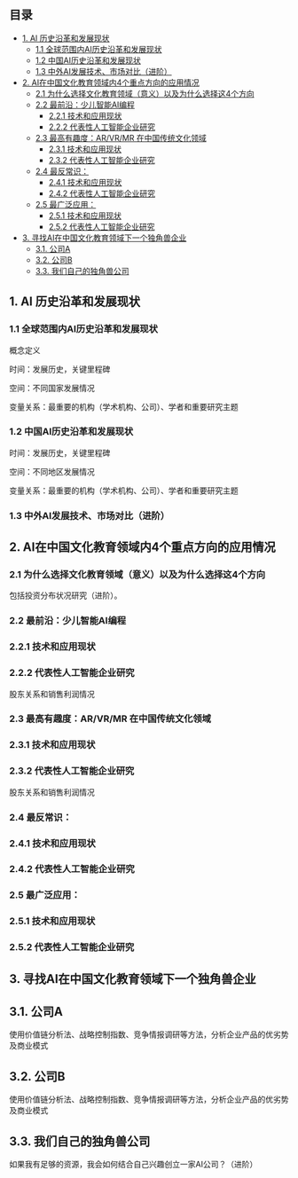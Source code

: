   ## 目录
  
* [1. AI 历史沿革和发展现状](#1-ai-历史沿革和发展现状)
  * [1.1 全球范围内AI历史沿革和发展现状](#11-全球范围内ai历史沿革和发展现状)
  * [1.2 中国AI历史沿革和发展现状](#12-中国ai历史沿革和发展现状)
  * [1.3 中外AI发展技术、市场对比（进阶）](#13-中外ai发展技术市场对比进阶)
* [2. AI在中国文化教育领域内4个重点方向的应用情况](#2-ai在中国文化教育领域内4个重点方向的应用情况)
  * [2.1 为什么选择文化教育领域（意义）以及为什么选择这4个方向](#21-为什么选择文化教育领域意义以及为什么选择这4个方向)
  * [2.2 最前沿：少儿智能AI编程](#22-最前沿少儿智能ai编程)
    * [2.2.1 技术和应用现状](#221-技术和应用现状)
    * [2.2.2 代表性人工智能企业研究](#222-代表性人工智能企业研究)
  * [2.3 最高有趣度：AR/VR/MR 在中国传统文化领域](#23-最高有趣度arvrmr-在中国传统文化领域)
    *  [2.3.1 技术和应用现状](#231-技术和应用现状)
    *  [2.3.2 代表性人工智能企业研究](#232-代表性人工智能企业研究)
  * [2.4 最反常识：](#24-最反常识)
    * [2.4.1 技术和应用现状](#241-技术和应用现状)
    * [2.4.2 代表性人工智能企业研究](#242-代表性人工智能企业研究)
  * [2.5 最广泛应用：](#25-最广泛应用)
    * [2.5.1 技术和应用现状](#251-技术和应用现状)
    * [2.5.2 代表性人工智能企业研究](#252-代表性人工智能企业研究)
* [3. 寻找AI在中国文化教育领域下一个独角兽企业](#3-寻找ai在中国文化教育领域下一个独角兽企业)
  * [3.1. 公司A](#31-公司a)
  * [3.2. 公司B](#32-公司b)
  * [3.3. 我们自己的独角兽公司](#33-我们自己的独角兽公司)

## 1. AI 历史沿革和发展现状
### 1.1 全球范围内AI历史沿革和发展现状
概念定义

时间：发展历史，关键里程碑

空间：不同国家发展情况

变量关系：最重要的机构（学术机构、公司）、学者和重要研究主题 

### 1.2 中国AI历史沿革和发展现状
时间：发展历史，关键里程碑

空间：不同地区发展情况

变量关系：最重要的机构（学术机构、公司）、学者和重要研究主题 

### 1.3 中外AI发展技术、市场对比（进阶） 

## 2. AI在中国文化教育领域内4个重点方向的应用情况
### 2.1 为什么选择文化教育领域（意义）以及为什么选择这4个方向

包括投资分布状况研究（进阶）。

### 2.2 最前沿：少儿智能AI编程
### 2.2.1 技术和应用现状
### 2.2.2 代表性人工智能企业研究

股东关系和销售利润情况

### 2.3 最高有趣度：AR/VR/MR 在中国传统文化领域
### 2.3.1 技术和应用现状
### 2.3.2 代表性人工智能企业研究

股东关系和销售利润情况

### 2.4 最反常识：
### 2.4.1 技术和应用现状
### 2.4.2 代表性人工智能企业研究
### 2.5 最广泛应用：
### 2.5.1 技术和应用现状
### 2.5.2 代表性人工智能企业研究


## 3. 寻找AI在中国文化教育领域下一个独角兽企业
## 3.1. 公司A

使用价值链分析法、战略控制指数、竞争情报调研等方法，分析企业产品的优劣势及商业模式

## 3.2. 公司B

使用价值链分析法、战略控制指数、竞争情报调研等方法，分析企业产品的优劣势及商业模式

## 3.3. 我们自己的独角兽公司
如果我有足够的资源，我会如何结合自己兴趣创立一家AI公司？（进阶） 
